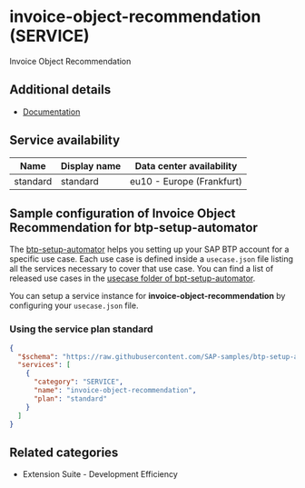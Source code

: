 # invoice-object-recommendation (SERVICE)

Invoice Object Recommendation

## Additional details

- [Documentation](https://help.sap.com/viewer/product/Invoice_Object_Recommendation)

## Service availability

| Name | Display name | Data center availability  |
|------|----------------|---------------------------|
|  standard  |  standard  | eu10 - Europe (Frankfurt)  |

## Sample configuration of **Invoice Object Recommendation** for btp-setup-automator

The [btp-setup-automator](https://github.com/SAP-samples/btp-setup-automator) helps you setting up your SAP BTP account for a specific use case. Each use case is defined inside a `usecase.json` file listing all the services necessary to cover that use case. You can find a list of released use cases in the [usecase folder of bpt-setup-automator](https://github.com/SAP-samples/btp-setup-automator/tree/main/usecases).

You can setup a service instance for **invoice-object-recommendation** by configuring your `usecase.json` file.

### Using the service plan **standard**

```json
{
  "$schema": "https://raw.githubusercontent.com/SAP-samples/btp-setup-automator/main/libs/btpsa-usecase.json",
  "services": [
    {
      "category": "SERVICE",
      "name": "invoice-object-recommendation",
      "plan": "standard"      
    }
  ]
}
```

## Related categories

- Extension Suite - Development Efficiency
